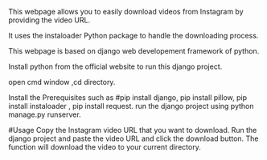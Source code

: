 This webpage allows you to easily download videos from Instagram by providing the video URL.

It uses the instaloader Python package to handle the downloading process.

This webpage is based on django web developement  framework of python.

Install python from the official website to run this django project.

open cmd window ,cd directory.

Install the Prerequisites such as #pip install django, pip install pillow, pip install instaloader , pip install request.
run the django project using python manage.py runserver.

#Usage Copy the Instagram video URL that you want to download. Run the django project and paste the video URL and click the download button. The function will download the video to your current directory.

